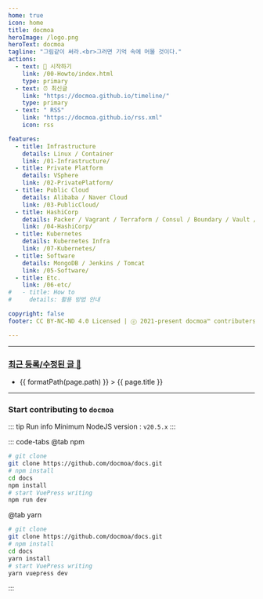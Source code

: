 ```yaml
---
home: true
icon: home
title: docmoa
heroImage: /logo.png
heroText: docmoa
tagline: "그림같이 써라.<br>그러면 기억 속에 머물 것이다."
actions:
  - text: 🚀 시작하기
    link: /00-Howto/index.html
    type: primary
  - text: ⏰ 최신글
    link: "https://docmoa.github.io/timeline/"
    type: primary    
  - text: " RSS"
    link: "https://docmoa.github.io/rss.xml"
    icon: rss

features:
  - title: Infrastructure
    details: Linux / Container
    link: /01-Infrastructure/
  - title: Private Platform
    details: VSphere
    link: /02-PrivatePlatform/
  - title: Public Cloud
    details: Alibaba / Naver Cloud
    link: /03-PublicCloud/
  - title: HashiCorp
    details: Packer / Vagrant / Terraform / Consul / Boundary / Vault / Nomad / Waypoint
    link: /04-HashiCorp/
  - title: Kubernetes
    details: Kubernetes Infra
    link: /07-Kubernetes/
  - title: Software
    details: MongoDB / Jenkins / Tomcat
    link: /05-Software/
  - title: Etc.
    link: /06-etc/
#   - title: How to
#     details: 활용 방법 안내

copyright: false
footer: CC BY-NC-ND 4.0 Licensed | ⓒ 2021-present docmoa™ contributers all rights reserved.

---
```

---

### [최근 등록/수정된 글 🔗](/timeline/)

<script>
import { defineComponent, computed } from 'vue'
import { usePages } from '@temp/root'  // pages.js is default filename

export default defineComponent({
  setup() {
    const pages = usePages();

    // 디버그를 위해 pages의 내용을 콘솔에 출력
    console.log('Pages:', pages);

    const formatPath = (path) => {
      const parts = path.split('/').filter(part => part); // 빈 문자열 요소 제거
      parts.pop(); // 마지막 부분 (파일명) 제거
      return parts.join(' > '); // 배열을 ' > '로 연결하여 문자열 생성
    };

    const filteredPages = computed(() => {
      return pages.filter(page => page.title !== 'docmoa');
    });

    return { filteredPages, formatPath };
  }
});
</script>

<ul>
  <li
    v-for="page in filteredPages"
    :key="page.key"
  >
    <RouterLink :to="page.path">{{ formatPath(page.path) }} > {{ page.title }}</RouterLink> 
    <!-- <span v-if="page.localizedDate">
      [ 최초 작성일 {{ page.localizedDate }} ]
    </span> -->
  </li>
</ul>

---

### Start contributing to `docmoa`

::: tip Run info
Minimum NodeJS version : `v20.5.x`
:::

::: code-tabs
@tab npm

```bash {2,5-6,9}
# git clone
git clone https://github.com/docmoa/docs.git
# npm install
cd docs
npm install
# start VuePress writing
npm run dev
```

@tab yarn

```bash {2,5-6,9}
# git clone
git clone https://github.com/docmoa/docs.git
# npm install
cd docs
yarn install
# start VuePress writing
yarn vuepress dev
```

:::
